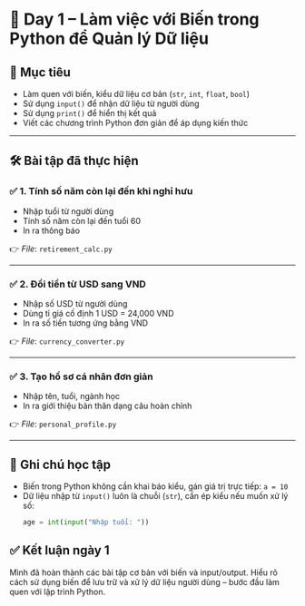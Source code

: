 # 📅 Day 1 – Làm việc với Biến trong Python để Quản lý Dữ liệu

## 🎯 Mục tiêu
- Làm quen với biến, kiểu dữ liệu cơ bản (`str`, `int`, `float`, `bool`)
- Sử dụng `input()` để nhận dữ liệu từ người dùng
- Sử dụng `print()` để hiển thị kết quả
- Viết các chương trình Python đơn giản để áp dụng kiến thức

---

## 🛠 Bài tập đã thực hiện

### ✅ 1. Tính số năm còn lại đến khi nghỉ hưu
- Nhập tuổi từ người dùng
- Tính số năm còn lại đến tuổi 60
- In ra thông báo

👉 *File*: `retirement_calc.py`

---

### ✅ 2. Đổi tiền từ USD sang VND
- Nhập số USD từ người dùng
- Dùng tỉ giá cố định 1 USD = 24,000 VND
- In ra số tiền tương ứng bằng VND

👉 *File*: `currency_converter.py`

---

### ✅ 3. Tạo hồ sơ cá nhân đơn giản
- Nhập tên, tuổi, ngành học
- In ra giới thiệu bản thân dạng câu hoàn chỉnh

👉 *File*: `personal_profile.py`

---

## 📌 Ghi chú học tập

- Biến trong Python không cần khai báo kiểu, gán giá trị trực tiếp: `a = 10`
- Dữ liệu nhập từ `input()` luôn là chuỗi (`str`), cần ép kiểu nếu muốn xử lý số:
  ```python
  age = int(input("Nhập tuổi: "))

## ✅ Kết luận ngày 1
Mình đã hoàn thành các bài tập cơ bản với biến và input/output. Hiểu rõ cách sử dụng biến để lưu trữ và xử lý dữ liệu người dùng – bước đầu làm quen với lập trình Python.
